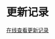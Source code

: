 # 更新记录

[在线查看更新记录](https://github.com/LZQ5232/vue-element-admin/releases)

<script>
export default {
  mounted () {
    window.open('https://github.com/LZQ5232/vue-element-admin/releases')
  }
}
</script>

